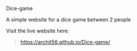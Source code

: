 Dice-game

A simple website for a dice game between 2 people

Visit the live website here:
>https://archit56.github.io/Dice-game/